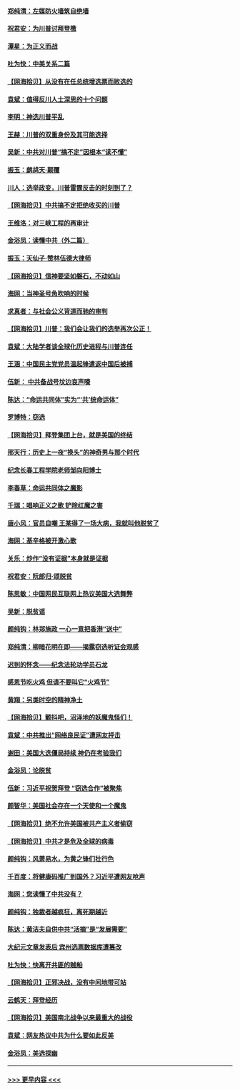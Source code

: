 #### [郑纯清：左媒防火墙筑自绝墙](../pages/nsc993/n12602226.md?t=12081502) 
#### [祝君安：为川普讨拜登檄](../pages/nsc993/n12602199.md?t=12081502) 
#### [潭星：为正义而战](../pages/nsc993/n12600926.md?t=12081502) 
#### [吐为快：中美关系二篇](../pages/nsc993/n12600908.md?t=12081502) 
#### [【网海拾贝】从没有在任总统增选票而败选的](../pages/nsc993/n12600435.md?t=12081502) 
#### [袁斌：值得反川人士深思的十个问题](../pages/nsc993/n12600332.md?t=12081502) 
#### [李明：神选川普平乱](../pages/nsc993/n12599751.md?t=12081502) 
#### [王赫：川普的双重身份及其可能选择](../pages/nsc993/n12599723.md?t=12081502) 
#### [吴新：中共对川普“搞不定”因根本“读不懂”](../pages/nsc993/n12599502.md?t=12081502) 
#### [振玉：鹧鸪天‧颠覆](../pages/nsc993/n12599494.md?t=12081502) 
#### [川人：选举政变，川普雷霆反击的时刻到了？](../pages/nsc993/n12599291.md?t=12081502) 
#### [【网海拾贝】中共搞不定拒绝收买的川普](../pages/nsc993/n12598955.md?t=12081502) 
#### [王维洛：对三峡工程的再审计](../pages/nsc993/n12598436.md?t=12081502) 
#### [金浴凤：读懂中共（外二篇）](../pages/nsc993/n12597943.md?t=12081502) 
#### [振玉：天仙子‧赞林伍德大律师](../pages/nsc993/n12597929.md?t=12081502) 
#### [【网海拾贝】信神要坚如磐石，不动如山](../pages/nsc993/n12597901.md?t=12081502) 
#### [海网：当神圣号角吹响的时候](../pages/nsc993/n12595891.md?t=12081502) 
#### [求真者：与社会公义背道而驰的审判](../pages/nsc993/n12595868.md?t=12081502) 
#### [【网海拾贝】川普：我们会让我们的选举再次公正！](../pages/nsc993/n12594930.md?t=12081502) 
#### [袁斌：大陆学者谈全球化历史进程与川普连任](../pages/nsc993/n12594690.md?t=12081502) 
#### [王涵：中国民主党党员温起锋遣返中国后被捕](../pages/nsc993/n12594540.md?t=12081502) 
#### [伍新： 中共备战号坟边哀声嚎](../pages/nsc993/n12593086.md?t=12081502) 
#### [陈达：“命运共同体”实为“‘共’统命运体”](../pages/nsc993/n12590865.md?t=12081502) 
#### [罗博特：窃选](../pages/nsc993/n12590619.md?t=12081502) 
#### [【网海拾贝】拜登集团上台，就是美国的终结](../pages/nsc993/n12589725.md?t=12081502) 
#### [邢天行：历史上一夜“换头”的神奇男与那个时代](../pages/nsc993/n12589424.md?t=12081502) 
#### [纪念长春工程学院老师邹向阳博士](../pages/nsc993/n12585390.md?t=12081502) 
#### [李春草：命运共同体之魔影](../pages/nsc993/n12585026.md?t=12081502) 
#### [千瑞：唱响正义之歌 铲除红魔之害](../pages/nsc993/n12585002.md?t=12081502) 
#### [唐小风：官员自嘲 王某得了一场大病，我就叫他脱贫了](../pages/nsc993/n12584981.md?t=12081502) 
#### [海网：基辛格被开激心歌](../pages/nsc993/n12584946.md?t=12081502) 
#### [关乐：炒作“没有证据”本身就是证据](../pages/nsc993/n12583146.md?t=12081502) 
#### [祝君安：阮郎归‧颂脱贫](../pages/nsc993/n12583119.md?t=12081502) 
#### [陈思敏：中国网民互联网上热议美国大选舞弊](../pages/nsc993/n12582845.md?t=12081502) 
#### [吴新：脱贫谣](../pages/nsc993/n12580839.md?t=12081502) 
#### [颜纯钩：林郑施政 一心一意把香港“送中”](../pages/nsc993/n12580805.md?t=12081502) 
#### [郑纯清：柳暗花明在即——揭露窃选听证会观感](../pages/nsc993/n12580795.md?t=12081502) 
#### [迟到的怀念——纪念法轮功学员石龙](../pages/nsc993/n12580245.md?t=12081502) 
#### [感恩节吃火鸡  但请不要叫它“火鸡节”](../pages/nsc993/n12580252.md?t=12081502) 
#### [黄翔：另类时空的精神净土](../pages/nsc993/n12578638.md?t=12081502) 
#### [【网海拾贝】颤抖吧，沼泽地的妖魔鬼怪们！](../pages/nsc993/n12578552.md?t=12081502) 
#### [袁斌：中共推出“网络良民证”遭网友抨击](../pages/nsc993/n12578511.md?t=12081502) 
#### [谢田：美国大选僵局持续 神仍在考验我们](../pages/nsc993/n12577432.md?t=12081502) 
#### [金浴凤：论脱贫](../pages/nsc993/n12576386.md?t=12081502) 
#### [伍新：习近平祝贺拜登 “窃选合作”被聚焦](../pages/nsc993/n12576358.md?t=12081502) 
#### [颜智华：美国社会存在一个天使和一个魔鬼](../pages/nsc993/n12574299.md?t=12081502) 
#### [【网海拾贝】绝不允许美国被共产主义者偷窃](../pages/nsc993/n12573396.md?t=12081502) 
#### [【网海拾贝】中共才是危及全球的病毒](../pages/nsc993/n12571204.md?t=12081502) 
#### [颜纯钩：风萧易水，为黄之锋们壮行色](../pages/nsc993/n12571487.md?t=12081502) 
#### [千百度：将健康码推广到国外？习近平遭网友呛声](../pages/nsc993/n12570808.md?t=12081502) 
#### [海网：您读懂了中共没有？](../pages/nsc993/n12570487.md?t=12081502) 
#### [颜纯钩：独裁者越疯狂，离死期越近](../pages/nsc993/n12569055.md?t=12081502) 
#### [陈达：黄洁夫自供中共“活摘”是“发展需要”](../pages/nsc993/n12568541.md?t=12081502) 
#### [大纪元文章发表后 宾州选票数据库遭篡改](../pages/nsc993/n12568105.md?t=12081502) 
#### [吐为快：快离开共匪的贼船](../pages/nsc993/n12568462.md?t=12081502) 
#### [【网海拾贝】正邪决战，没有中间地带可站](../pages/nsc993/n12568439.md?t=12081502) 
#### [云鹤天：拜登经历](../pages/nsc993/n12567294.md?t=12081502) 
#### [【网海拾贝】美国南北战争以来最重大的战役](../pages/nsc993/n12567247.md?t=12081502) 
#### [袁斌：网友热议中共为什么要如此反美](../pages/nsc993/n12567162.md?t=12081502) 
#### [金浴凤：美选探幽](../pages/nsc993/n12567147.md?t=12081502) 

----
#### [ >>> 更早内容 <<< ](../indexes/nsc993-earlier.md)
